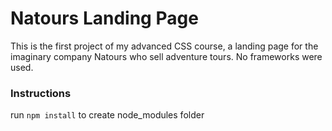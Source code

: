 # Natours Landing Page

This is the first project of my advanced CSS course, a landing page for the imaginary company Natours who sell adventure tours. No frameworks were used.<br />

### Instructions

run `npm install` to create node_modules folder
